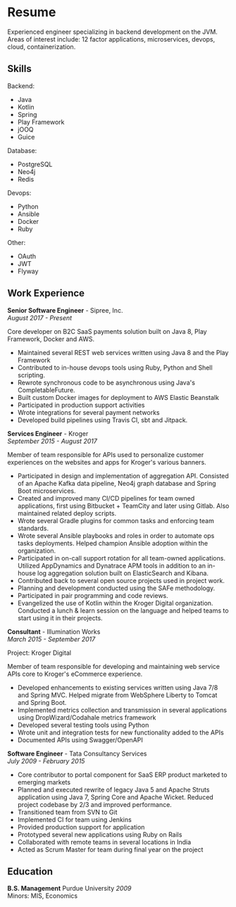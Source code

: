 # Resume

Experienced engineer specializing in backend development on the JVM. Areas of interest include:
12 factor applications, microservices, devops, cloud, containerization.

## Skills
Backend:
* Java
* Kotlin
* Spring
* Play Framework
* jOOQ
* Guice

Database:
* PostgreSQL
* Neo4j
* Redis

Devops:
* Python
* Ansible
* Docker
* Ruby

Other:
* OAuth
* JWT
* Flyway


## Work Experience

**Senior Software Engineer** - Sipree, Inc.  
_August 2017 - Present_

Core developer on B2C SaaS payments solution built on Java 8, Play Framework, Docker and AWS.

* Maintained several REST web services written using Java 8 and the Play Framework
* Contributed to in-house devops tools using Ruby, Python and Shell scripting.
* Rewrote synchronous code to be asynchronous using Java's CompletableFuture.
* Built custom Docker images for deployment to AWS Elastic Beanstalk
* Participated in production support activities
* Wrote integrations for several payment networks
* Developed build pipelines using Travis CI, sbt and Jitpack.

**Services Engineer** - Kroger  
_September 2015 - August 2017_

Member of team responsible for APIs used to personalize customer experiences on the websites and apps for Kroger's various banners.

* Participated in design and implementation of aggregation API. Consisted of an Apache Kafka data pipeline, Neo4j graph database and Spring Boot microservices.
* Created and improved many CI/CD pipelines for team owned applications, first using Bitbucket + TeamCity and later using Gitlab. Also maintained related deploy scripts.
* Wrote several Gradle plugins for common tasks and enforcing team standards.
* Wrote several Ansible playbooks and roles in order to automate ops tasks deployments. Helped champion Ansible adoption within the organization.
* Participated in on-call support rotation for all team-owned applications. Utilized AppDynamics and Dynatrace APM tools in addition to an in-house log aggregation solution built on ElasticSearch and Kibana. 
* Contributed back to several open source projects used in project work.
* Planning and development conducted using the SAFe methodology.
* Participated in pair programming and code reviews.
* Evangelized the use of Kotlin within the Kroger Digital organization. Conducted a lunch & learn session on the language and helped teams to start using it in their projects.

**Consultant** - Illumination Works  
_March 2015 - September 2017_

Project: Kroger Digital

Member of team responsible for developing and maintaining web service APIs core to Kroger's eCommerce experience.

* Developed enhancements to existing services written using Java 7/8 and Spring MVC. Helped migrate from WebSphere Liberty to Tomcat and Spring Boot.
* Implemented metrics collection and transmission in several applications using DropWizard/Codahale metrics framework
* Developed several testing tools using Python
* Wrote unit and integration tests for new functionality added to the APIs
* Documented APIs using Swagger/OpenAPI

**Software Engineer** - Tata Consultancy Services  
_July 2009 - February 2015_

* Core contributor to portal component for SaaS ERP product marketed to emerging markets
* Planned and executed rewrite of legacy Java 5 and Apache Struts application using Java 7, Spring Core and Apache Wicket.
Reduced project codebase by 2/3 and improved performance.
* Transitioned team from SVN to Git
* Implemented CI for team using Jenkins
* Provided production support for application
* Prototyped several new applications using Ruby on Rails
* Collaborated with remote teams in several locations in India
* Acted as Scrum Master for team during final year on the project

## Education
**B.S. Management** Purdue University _2009_  
Minors: MIS, Economics